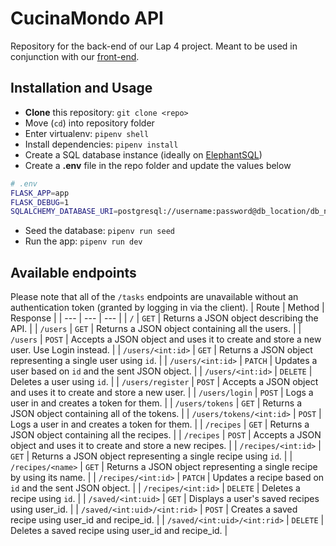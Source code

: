 # CucinaMondo API
Repository for the back-end of our Lap 4 project. Meant to be used in conjunction with our [front-end](https://github.com/rantirules/LAP4-Yao45).

## Installation and Usage
- **Clone** this repository: `git clone <repo>`
- Move (`cd`) into repository folder
- Enter virtualenv: `pipenv shell`
- Install dependencies: `pipenv install`
- Create a SQL database instance (ideally on [ElephantSQL](https://www.elephantsql.com/))
- Create a **.env** file in the repo folder and update the values below
```sh
# .env
FLASK_APP=app
FLASK_DEBUG=1
SQLALCHEMY_DATABASE_URI=postgresql://username:password@db_location/db_name
```
- Seed the database: `pipenv run seed`
- Run the app: `pipenv run dev`

## Available endpoints
Please note that all of the `/tasks` endpoints are unavailable without an authentication token (granted by logging in via the client).
| Route | Method | Response |
| --- | --- | --- |
| `/` | `GET` | Returns a JSON object describing the API. |
| `/users` | `GET` | Returns a JSON object containing all the users. |
| `/users` | `POST` | Accepts a JSON object and uses it to create and store a new user. Use Login instead. |
| `/users/<int:id>` | `GET` | Returns a JSON object representing a single user using `id`. |
| `/users/<int:id>` | `PATCH` | Updates a user based on `id` and the sent JSON object. |
| `/users/<int:id>` | `DELETE` | Deletes a user using `id`. |
| `/users/register` | `POST` | Accepts a JSON object and uses it to create and store a new user. |
| `/users/login` | `POST` | Logs a user in and creates a token for them. |
| `/users/tokens` | `GET` | Returns a JSON object containing all of the tokens. |
| `/users/tokens/<int:id>` | `POST` | Logs a user in and creates a token for them. |
| `/recipes` | `GET` | Returns a JSON object containing all the recipes. |
| `/recipes` | `POST` | Accepts a JSON object and uses it to create and store a new recipes. |
| `/recipes/<int:id>` | `GET` | Returns a JSON object representing a single recipe using `id`. |
| `/recipes/<name>` | `GET` | Returns a JSON object representing a single recipe by using its name. |
| `/recipes/<int:id>` | `PATCH` | Updates a recipe based on `id` and the sent JSON object. |
| `/recipes/<int:id>` | `DELETE` | Deletes a recipe using `id`. |
| `/saved/<int:uid>` | `GET` | Displays a user's saved recipes using user_id. |
| `/saved/<int:uid>/<int:rid>` | `POST` | Creates a saved recipe using user_id and recipe_id. |
| `/saved/<int:uid>/<int:rid>` | `DELETE` | Deletes a saved recipe using user_id and recipe_id. |